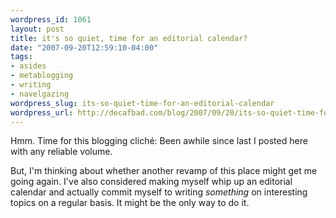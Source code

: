 ```yaml
--- 
wordpress_id: 1061
layout: post
title: it's so quiet, time for an editorial calendar?
date: "2007-09-20T12:59:10-04:00"
tags: 
- asides
- metablogging
- writing
- navelgazing
wordpress_slug: its-so-quiet-time-for-an-editorial-calendar
wordpress_url: http://decafbad.com/blog/2007/09/20/its-so-quiet-time-for-an-editorial-calendar
---
```

Hmm.  Time for this blogging cliché:  Been awhile since last I posted here with any reliable volume.  

But, I'm thinking about whether another revamp of this place might get me going again.  I've also considered making myself whip up an editorial calendar and actually commit myself to writing *something* on interesting topics on a regular basis.  It might be the only way to do it.
